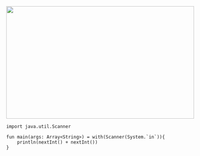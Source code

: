 <img src="https://user-images.githubusercontent.com/84216838/201280722-5147356a-c0f9-420c-81c5-15f5681f2e24.png" width="500" height="300" style="max-width: 100%;">

```
import java.util.Scanner

fun main(args: Array<String>) = with(Scanner(System.`in`)){
    println(nextInt() + nextInt())
}
```

